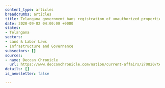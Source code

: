 ```yaml
---
content_type: articles
breadcrumbs: articles
title: Telangana government bans registration of unauthorized properties
date: 2020-09-02 04:00:00 +0000
states:
- Telangana
sectors:
- Land & Labor Laws
- Infrastructure and Governance
subsectors: []
sources:
- name: Deccan Chronicle
  url: https://www.deccanchronicle.com/nation/current-affairs/270820/telangana-gets-tough-on-illegal-layouts-bans-registration-of-unapprov.html
details: []
is_newsletter: false

---
```

